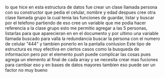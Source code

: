 lo que hice en esta estructura de datos fue crear un clase llamada persona con su constructor que pedia el celular, nombre y edad
despues cree otra clase llamada grupo la cual tenia las funciones de guardar, listar y buscar por el telefono 
partiendo de eso cree un variable que me podia hacer referencia a la clase grupo esto me permitio agregar a las 5 personas, listarlas para que aparecieran en en el documento y por ultimo una variable llamada buscado para valla la redundancia buscar la persona con el numero de celular "444" y tambien ponerlo en la pantalla
conlusion 
Este tipo de estructura es muy efectiva en ciertos casos como la busqueda de informacion pero por el elemento push puede complicar las cosas pues agrega un elemento al final de cada array y se necesita crear mas fuciones para cambiar eso y en bases de datos mayores tambien eso puede ser un factor no muy bueno